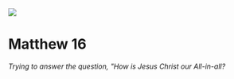 <img class="intro-right" src="/images/art-matthew.jpg">

# Matthew 16

*Trying to answer the question, "How is Jesus Christ our All-in-all?*
